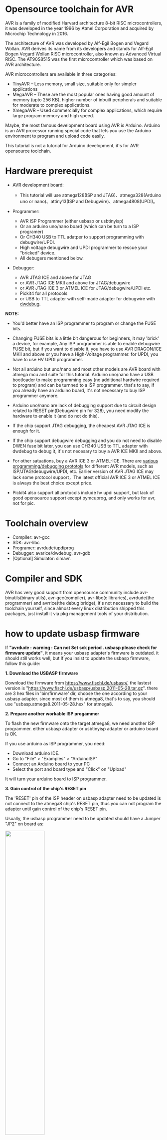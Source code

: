 # Opensource toolchain for AVR

AVR is a family of modified Harvard architecture 8-bit RISC microcontrollers, it was developed in the year 1996 by Atmel Corporation and acquired by Microchip Technology in 2016. 

The architecture of AVR was developed by Alf-Egil Bogen and Vegard Wollan. AVR derives its name from its developers and stands for Alf-Egil Bogen Vegard Wollan RISC microcontroller, also known as Advanced Virtual RISC. The AT90S8515 was the first microcontroller which was based on AVR architecture.

AVR microcontrollers are available in three categories:
- TinyAVR – Less memory, small size, suitable only for simpler applications
- MegaAVR – These are the most popular ones having good amount of memory (upto 256 KB), higher number of inbuilt peripherals and suitable for moderate to complex applications.
- XmegaAVR – Used commercially for complex applications, which require large program memory and high speed.

Maybe, the most famous development board using AVR is Arduino. Arduino is an AVR processor running special code that lets you use the Arduino environment to program and upload code easily. 

This tutorial is not a tutorial for Arduino development, it's for AVR opensource toolchain.

# Hardware prerequist

* AVR development board:
  + This tutorial will use atmega128(ISP and JTAG)、atmega328(Arduino uno or nano)、attiny13(ISP and Debugwire)、atmega4808(UPDI)。
 
* Programmer: 
  + AVR ISP Programmer (either usbasp or usbtinyisp)
  + Or an arduino uno/nano board (which can be turn to a ISP programer)
  + Or CH340 USB to TTL adatper to support programming with debugwire/UPDI.
  + High voltage debugwire and UPDI programmer to rescue your “bricked” device.
  + All debugers mentioned below. 

* Debugger: 
  + AVR JTAG ICE and above for JTAG
  + or AVR JTAG ICE MKII and above for JTAG/debugwire
  + or AVR JTAG ICE 3 or ATMEL ICE for JTAG/debugwire/UPDI etc.
  + Pickit4 for all protocols
  + or USB to TTL adapter with self-made adapter for debugwire with [dwdebug](https://github.com/dcwbrown/dwire-debug).
 
**NOTE:**

- You'd better have an ISP programmer to program or change the FUSE bits.

- Changing FUSE bits is a little bit dangerous for beginners, it may 'brick' a device, for example, Any ISP programmer is able to enable debugwire FUSE bit, but if you want to disable it, you have to use AVR DRAGON/ICE MKII and above or you have a High-Voltage programmer. for UPDI, you have to use HV UPDI programmer.

- Not all arduino but uno/nano and most other models are AVR board with atmega mcu and suite for this tutorial. Arduino uno/nano have a USB bootloader to make programming easy (no additional hardwire required to program)  and can be turnned to a ISP programmer. that's to say, if you already have an arduino board, it's not necessary to buy ISP programmer anymore.

- Arduino uno/nano are lack of debugging support due to circuit design related to RESET pin(Debugwire pin for 328), you need modify the hardware to enable it (and do not do this).

- If the chip support JTAG debugging, the cheapest AVR JTAG ICE is enough for it.

- If the chip support debugwire debugging and you do not need to disable DWEN fuse bit later, you can use CH340 USB to TTL adapter with dwdebug to debug it, it's not necesary to buy a AVR ICE MKII and above.

- For other satuations, buy a AVR ICE 3 or ATMEL-ICE. There are [various programming/debugging prototols](https://www.kanda.com/blog/microcontrollers/avr-microcontrollers/avr-microcontroller-programming-interfaces-isp-jtag-tpi-pdi-updi/) for different AVR models, such as ISP/JTAG/debugwire/UPDI, etc. Earlier version of AVR JTAG ICE may lack some protocol support，The latest official AVR ICE 3 or ATMEL ICE is always the best choice except price.

- Pickit4 also support all protocols include hv updi support, but lack of good opensource support except pymcuprog, and only works for avr, not for pic. 

# Toolchain overview

* Compiler: avr-gcc
* SDK: avr-libc
* Programer: avrdude/updiprog
* Debugger: avarice/dwdebug, avr-gdb
* [Optional] Simulator: simavr.


# Compiler and SDK
AVR has very good support from opensource community include avr-binutils(binary utils), avr-gcc(compiler), avr-libc(c libraries), avrdude(the programmer) and avrrice(the debug bridge), it's not necessary to build the toolchain yourself, since almost every linux distribution shipped this packages, just install it via pkg management tools of your distribution.




# how to update usbasp firmware

If **"avrdude : warning : Can not Set sck period . usbasp please check for firmware update"**, it means your usbasp adapter's firmware is outdated. it should still works well, but If you insist to update the usbasp firmware, follow this guide:

**1. Download the USBASP firmware**

Download the firmware from https://www.fischl.de/usbasp/, the lastest version is "https://www.fischl.de/usbasp/usbasp.2011-05-28.tar.gz". there are 3 hex files in 'bin/firmware' dir, choose the one according to your usbasp adapter. since most of them is atmega8, that's to say, you should use "usbasp.atmega8.2011-05-28.hex" for atmega8.


**2. Prepare another workable ISP progammer**

To flash the new firmware onto the target atmega8, we need another ISP programmer. either usbasp adapter or usbtinyisp adapter or arduino board is OK.

If you use arduino as ISP programmer, you need:

* Download arduino IDE.
* Go to "File" > "Examples" > "ArduinoISP"
* Connect an Arduino board to your PC
* Select the port and board type and "Click" on "Upload"

It will turn your arduino board to ISP programmer.

**3. Gain control of the chip's RESET pin**

The 'RESET' pin of the ISP header on usbasp adapter need to be updated is not connect to the atmega8 chip's RESET pin, thus you can not program the adapter until gain control of the chip's RESET pin.

Usually, the usbasp programmer need to be updated should have a Jumper "JP2" on board as:

<img src="https://user-images.githubusercontent.com/1625340/170300994-dec83783-461e-478b-b673-723484030026.png" width=50%/>

**This jumper need to be closed to connect the "RESET" pin of ISP header to atmega8 chip's RESET pin (pin 29) to enable self-programming.**

There are a lot of cheap and old USBASP programmer do not have such a Jumper JP2 on board, such as:

<img src="https://user-images.githubusercontent.com/1625340/170302304-7ddabb6f-31f7-43db-9a34-5ad9db00800d.jpg" width=50%/>

If you have such a programmer need to be updated, you have to solder a wire to the chip's RESET pin or use test hook to connect a wire to it. **this wire will be used as RESET pin to program the target usbasp adapter later", note the RESET pin of atmega8 is pin 29:

![atmega8-pin](https://user-images.githubusercontent.com/1625340/170304456-496d3b60-cc4b-4109-b1e4-f1ad015040f0.png)

**4. Wire up ISP programmer and target usbasp adapter**

If you have another usbasp or usbtinyisp programmer, just wire them up as usual. If there is no JP2 jumper on board, you need connect the programmer's RESET pin directly to target atmega8 chip's RESET pin.

If you use arduino as ISP programmer, you need connect the Arduino to target usbasp adatper with the following connections:

* Arduino 5v to target VCC
* Arduino GND to target GND
* Arduino D13 to target SCK
* Arduino D12 to target MISO
* Arduino D11 to target MOSI
* Arduino D10 to target RESET(if has JP2 jumper) or to the wire from target chip's PIN 29.

**5. Detect the target adapter**

Run:

```
avrdude -p m8 -c <your programmer> -P /dev/ttyUSB0
```

to detect the target device. If everything goes right, avrdude should print out:

```
avrdude: AVR device initialized and ready to accept instructions

Reading | ################################################## | 100% 0.02s

avrdude: Device signature = 0x1e9307 (probably m8)

avrdude: safemode: Sorry, reading back fuses was unreliable. I have given up and exited programming mode

avrdude done.  Thank you.
```

**NOTE:**

to use arduino as ISP programmer, you need to use `<Where your Arduino IDE>/hardware/tools/avr/etc/avrdude.conf` with avrdude as:

```
avrdude -C <Where your Arduino IDE>/hardware/tools/avr/etc/avrdude.conf -p m8 -c avrisp -P /dev/ttyUSB0
```

**6. Finally, update the firmwire**
With a working connection to the target ATmega8,

```
avrdude -p m8 -c <your programmer> -P /dev/ttyUSB0 -b 19200 -U flash:w:usbasp.atmega8.2011-05-28.hex:i
```

to use arduino as ISP programmer, you still need to use `-c avrisp -C <Where your Arduino IDE>/hardware/tools/avr/etc/avrdude.conf`.




  
 
